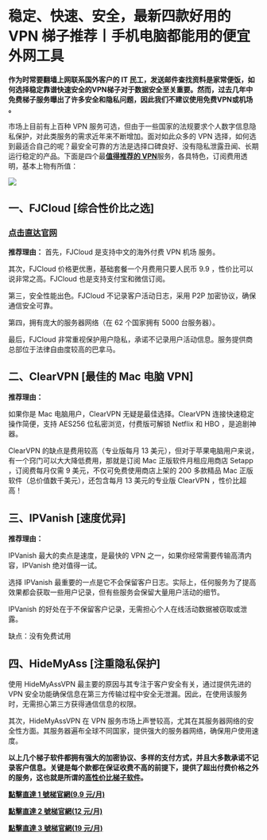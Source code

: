 # 稳定、快速、安全，最新四款好用的 VPN 梯子推荐丨手机电脑都能用的便宜外网工具

**作为时常要翻墙上网联系国外客户的 IT 民工，发送邮件查找资料是家常便饭，如何选择稳定靠谱快速安全的VPN梯子对于数据安全至关重要。然而，过去几年中免费梯子服务曝出了许多安全和隐私问题，因此我们不建议使用免费VPN或机场 。**

市场上目前有上百种 VPN 服务可选，但由于一些国家的法规要求个人数字信息隐私保护，对此类服务的需求近年来不断增加。面对如此众多的 VPN 选择，如何选到最适合自己的呢？最安全可靠的方法是选择口碑良好、没有隐私泄露丑闻、长期运行稳定的产品。下面是四个最[**值得推荐的 VPN**](https://reactchina.sxlcdn.com/t/topic/40275)服务，各具特色，订阅费用透明，基本上物有所值：

![]( https://pic.imgdb.cn/item/6527e9adc458853aef5d55e0.jpg)

## 一、FJCloud [综合性价比之选]

### [点击直达官网]( https://go.51tz.cc/fjcloud)

**推荐理由：**  首先，FJCloud 是支持中文的海外付费 VPN 机场 服务。

其次，FJCloud 价格更优惠，基础套餐一个月费用只要人民币 9.9 ，性价比可以说非常之高。FJCloud 也是支持支付宝和微信订阅。

第三，安全性能出色。FJCloud 不记录客户活动日志，采用 P2P 加密协议，确保通信安全可靠。

第四，拥有庞大的服务器网络（在 62 个国家拥有 5000 台服务器）。

最后，FJCloud 非常重视保护用户隐私，承诺不记录用户活动信息。服务提供商总部位于法律自由度较高的巴拿马。

## 二、ClearVPN [最佳的 Mac 电脑 VPN]

**推荐理由：**

如果你是 Mac 电脑用户，ClearVPN 无疑是最佳选择。ClearVPN 连接快速稳定操作简便，支持 AES256 位私密浏览，付费版可解锁 Netflix 和 HBO ，是追剧神器。

ClearVPN 的缺点是费用较高（专业版每月 13 美元），但对于苹果电脑用户来说，有一个窍门可以大大降低费用，那就是订阅 Mac 正版软件月租应用商店 Setapp ，订阅费每月仅需 9 美元，不仅可免费使用商店上架的 200 多款精品 Mac 正版软件（总价值数千美元），还包含每月 13 美元的专业版 ClearVPN ，性价比超高！

## 三、IPVanish [速度优异]

**推荐理由：**

IPVanish 最大的卖点是速度，是最快的 VPN 之一，如果你经常需要传输高清内容，IPVanish 绝对值得一试。

选择 IPVanish 最重要的一点是它不会保留客户日志。实际上，任何服务为了提高效果都会获取一些用户记录，但有些服务会保留大量用户活动的细节。

IPVanish 的好处在于不保留客户记录，无需担心个人在线活动数据被窃取或泄露。

缺点：没有免费试用

## 四、HideMyAss [注重隐私保护]

使用 HideMyAssVPN 最主要的原因与其专注于客户安全有关，通过提供先进的 VPN 安全功能确保信息在第三方传输过程中安全无泄漏。因此，在使用该服务时，无需担心第三方获得通信信息的权限。

其次，HideMyAssVPN 在 VPN 服务市场上声誉较高，尤其在其服务器网络的安全性方面。其服务器遍布全球不同国家，提供强大的服务器网络，确保用户使用速度。

**以上几个梯子软件都拥有强大的加密协议、多样的支付方式，并且大多数承诺不记录客户信息。关键是每个款都在保证收费不高的前提下，提供了超出付费价格之外的服务，这也就是所谓的[高性价比梯子软件](https://reactchina.sxlcdn.com/t/topic/40230)。**

<strong><a href="https://go.51tz.cc/fjcloud">點擊直達 1 號梯官網(9.9 元/月)</a></strong>

<strong><a href="https://go.51tz.cc/nicecloud">點擊直達 2 號梯官網(12 元/月)</a></strong>

<strong><a href="https://go.51tz.cc/sycloud">點擊直達 3 號梯官網(19 元/月)</a></strong>
